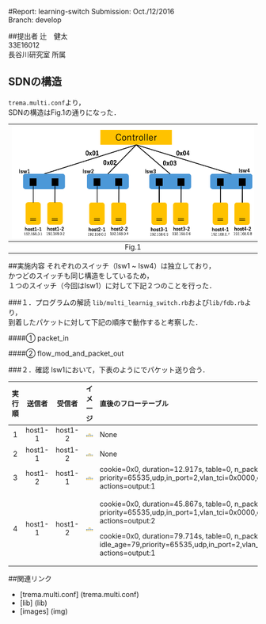 #Report: learning-switch
Submission: Oct./12/2016  
Branch:     develop  



##提出者
辻　健太  
33E16012  
長谷川研究室 所属  



## SDNの構造
`trema.multi.conf`より，  
SDNの構造はFig.1の通りになった．  

|<img src="img/NetworkStructure.png" width="500px">|  
|:------------------------------------------------:|  
|                     Fig.1                        |  



##実施内容
それぞれのスイッチ（lsw1 ~ lsw4）は独立しており，  
かつどのスイッチも同じ構造をしているため，  
１つのスイッチ（今回はlsw1）に対して下記２つのことを行った．


###１．プログラムの解読
`lib/multi_learnig_switch.rb`および`lib/fdb.rb`より，  
到着したパケットに対して下記の順序で動作すると考察した．  

####① packet_in

####② flow_mod_and_packet_out


###２．確認
lsw1において，下表のようにでパケット送り合う．  

| 実行順 |  送信者  |   受信者    |                      イメージ                    |直後のフローテーブル|  
|:-----:|:-------:|:----------:|:-----------------------------------------------:|:---------------|  
|   1   | host1-1 |  host1-2   |<img src="img/host1-1_host1-2.png" width="320px">|None            |  
|   2   | host1-1 |  host1-2   |<img src="img/host1-1_host1-2.png" width="320px">|None            |  
|   3   | host1-2 |  host1-1   |<img src="img/host1-2_host1-1.png" width="320px">|cookie=0x0, duration=12.917s, table=0, n_packets=0, n_bytes=0, idle_age=12, priority=65535,udp,in_port=2,vlan_tci=0x0000,dl_src=fe:cf:9f:34:01:de,dl_dst=d9:7e:76:8d:10:25,nw_src=192.168.0.2,nw_dst=192.168.0.1,nw_tos=0,tp_src=0,tp_dst=0 actions=output:1|  
|   4   | host1-1 |  host1-2   |<img src="img/host1-1_host1-2.png" width="320px">|<p>cookie=0x0, duration=45.867s, table=0, n_packets=0, n_bytes=0, idle_age=45, priority=65535,udp,in_port=1,vlan_tci=0x0000,dl_src=d9:7e:76:8d:10:25,dl_dst=fe:cf:9f:34:01:de,nw_src=192.168.0.1,nw_dst=192.168.0.2,nw_tos=0,tp_src=0,tp_dst=0 actions=output:2</p><p>cookie=0x0, duration=79.714s, table=0, n_packets=0, n_bytes=0, idle_age=79,priority=65535,udp,in_port=2,vlan_tci=0x0000,dl_src=fe:cf:9f:34:01:de,dl_dst=d9:7e:76:8d:10:25,nw_src=192.168.0.2,nw_dst=192.168.0.1,nw_tos=0,tp_src=0,tp_dst=0 actions=output:1</p>|  



##関連リンク
* [trema.multi.conf] (trema.multi.conf)
* [lib] (lib)
* [images] (img)
